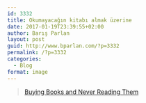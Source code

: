 ```yaml
---
id: 3332
title: Okumayacağın kitabı almak üzerine
date: 2017-01-19T23:39:55+02:00
author: Barış Parlan
layout: post
guid: http://www.bparlan.com/?p=3332
permalink: /?p=3332
categories:
  - Blog
format: image
---
```

<div class="ttr_start">
</div>

<blockquote class="wp-embedded-content" data-secret="gE18c4KeGo">
  <p>
    <a href="http://htmlgiant.com/random/buying-books-and-never-reading-them/">Buying Books and Never Reading Them</a>
  </p>
</blockquote>



<div class="ttr_end">
</div>